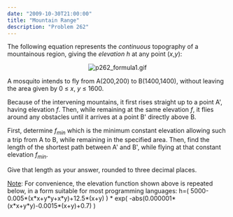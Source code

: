 ```yaml
---
date: "2009-10-30T21:00:00"
title: "Mountain Range"
description: "Problem 262"
---
```


<p>The following equation represents the <i>continuous</i> topography of a mountainous region, giving the <dfn title="height above sea level">elevation</dfn> <var>h</var> at any point (<var>x</var>,<var>y</var>):</p>
<div align="center">
<img alt="p262_formula1.gif" class="dark_img" src="/images/p262_formula1.gif"/></div>
<p>A mosquito intends to fly from A(200,200) to B(1400,1400), without leaving the area given by 0 ≤ <var>x</var>, <var>y</var> ≤ 1600.</p>
<p>Because of the intervening mountains, it first rises straight up to a point A', having elevation <var>f</var>. Then, while remaining at the same elevation <var>f</var>, it flies around any obstacles until it arrives at a point B' directly above B.</p>
<p>First, determine <var>f<sub>min</sub></var> which is the minimum constant elevation allowing such a trip from A to B, while remaining in the specified area.
Then, find the length of the shortest path between A' and B', while flying at that constant elevation <var>f<sub>min</sub></var>.</p>
<p>Give that length as your answer, rounded to three decimal places.</p>
<p><font><u>Note</u>: For convenience, the elevation function shown above is repeated below, in a form suitable for most programming languages:
h=( 5000-0.005*(x*x+y*y+x*y)+12.5*(x+y) ) * exp( -abs(0.000001*(x*x+y*y)-0.0015*(x+y)+0.7) )</font></p>

